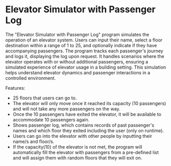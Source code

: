 # Elevator Simulator with Passenger Log 

The "Elevator Simulator with Passenger Log" program simulates the operation of an elevator system. Users can input their name, select a floor destination within a range of 1 to 25, and optionally indicate if they have accompanying passengers. The program tracks each passenger's journey and logs it, displaying the log upon request. It handles scenarios where the elevator operates with or without additional passengers, ensuring a simulated experience of elevator usage in a building setting. This simulation helps understand elevator dynamics and passenger interactions in a controlled environment.

Features:

- 25 floors that users can go to.
- The elevator will only move once it reached its capacity (10 passengers) and will not take any more passengers on the way.
- Once the 10 passengers have exited the elevator, it will be available to accommodate 10 passengers again.
- Shows passenger log, which contains records of past passenger's names and which floor they exited including the user (only on runtime).
- Users can go into the elevator with other people by inputting their name/s and floor/s.
- If the capacity(10) of the elevator is not met, the program will automatically fill the elevator with passengers from a pre-defined
list and will assign them with random floors that they will exit on.

